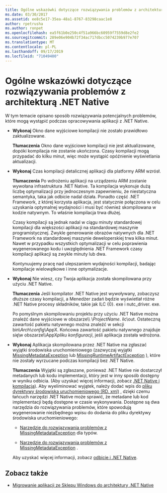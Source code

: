 ```yaml
---
title: Ogólne wskazówki dotyczące rozwiązywania problemów z architekturą .NET Native
ms.date: 03/30/2017
ms.assetid: ee8c5e17-35ea-48a1-8767-83298caac1e8
author: rpetrusha
ms.author: ronpet
ms.openlocfilehash: ea5f61b0e250c4f51a966bc60959f7559d8e2fe2
ms.sourcegitcommit: 289e06e904b72f34ac717dbcc5074239b977e707
ms.translationtype: MT
ms.contentlocale: pl-PL
ms.lasthandoff: 09/17/2019
ms.locfileid: "71049400"
---
```

# <a name="net-native-general-troubleshooting"></a>Ogólne wskazówki dotyczące rozwiązywania problemów z architekturą .NET Native

W tym temacie opisano sposób rozwiązywania potencjalnych problemów, które mogą wystąpić podczas opracowywania aplikacji z .NET Native.

- **Wykonaj** Okno dane wyjściowe kompilacji nie zostało prawidłowo zaktualizowane.

  **Tłumaczenia** Okno dane wyjściowe kompilacji nie jest aktualizowane, dopóki kompilacja nie zostanie ukończona. Czasy kompilacji mogą przypadać do kilku minut, więc może wystąpić opóźnienie wyświetlania aktualizacji.

- **Wykonaj** Czas kompilacji detalicznej aplikacji dla platformy ARM wzrósł.

  **Tłumaczenia** Po wdrożeniu aplikacji na urządzeniu ARM zostanie wywołana infrastruktura .NET Native. Ta kompilacja wykonuje dużą liczbę optymalizacji przy jednoczesnym zapewnieniu, że niestatyczna semantyka, taka jak odbicie nadal działa. Ponadto część .NET Framework, z której korzysta aplikacja, jest statycznie połączona w celu uzyskania optymalnej wydajności i musi być również skompilowana w kodzie natywnym. To właśnie kompilacja trwa dłużej.

  Czasy kompilacji są jednak nadal w ciągu minuty standardowej kompilacji dla większości aplikacji na standardowej maszynie programistycznej.  Zwykle generowanie obrazów natywnych dla .NET Framework na standardowej maszynie deweloperskiej trwa kilka minut.  Nawet w przypadku wszystkich optymalizacji w celu poprawienia wygenerowanego kodu i uwzględnienia .NET Framework czasy kompilacji aplikacji są zwykle minuty lub dwa.

  Kontynuujemy pracę nad ulepszaniem wydajności kompilacji, badając kompilacje wielowątkowe i inne optymalizacje.

- **Wykonaj** Nie wiesz, czy Twoja aplikacja została skompilowana przy użyciu .NET Native.

  **Tłumaczenia** Jeśli kompilator .NET Native jest wywoływany, zobaczysz dłuższe czasy kompilacji, a Menedżer zadań będzie wyświetlał różne .NET Native procesy składników, takie jak ILC {0}. exe i nutc_driver. exe.

  Po pomyślnym skompilowaniu projektu przy użyciu .NET Native można znaleźć dane wyjściowe w obszarze\\\ \\*ProjectName*. ilc\out.  Ostateczną zawartość pakietu natywnego można znaleźć w sekcji bin\\*Arch*\\*config*\AppX. Końcowa zawartość pakietu natywnego znajduje się\\w obszarze\\\AppX*pliku konfiguracji*, jeśli aplikacja została wdrożona.

- **Wykonaj** Aplikacja skompilowana przez .NET Native ma zgłaszać wyjątki środowiska uruchomieniowego (zazwyczaj wyjątki [MissingMetadataException](missingmetadataexception-class-net-native.md) lub [MissingRuntimeArtifactException](missingruntimeartifactexception-class-net-native.md) ), które nie zostały wyrzucane podczas kompilacji bez .NET Native.

  **Tłumaczenia** Wyjątki są zgłaszane, ponieważ .NET Native nie dostarczył metadanych lub kodu implementacji, który jest w inny sposób dostępny w wyniku odbicia. (Aby uzyskać więcej informacji, zobacz [.NET Native i kompilacja](net-native-and-compilation.md)). Aby wyeliminować wyjątek, należy dodać wpis do [pliku dyrektywy środowiska uruchomieniowego (RD. xml)](runtime-directives-rd-xml-configuration-file-reference.md) , dzięki czemu łańcuch narzędzi .NET Native może sprawić, że metadane lub kod implementacji będą dostępne w czasie wykonywania. Dostępne są dwa narzędzia do rozwiązywania problemów, które spowodują wygenerowanie niezbędnego wpisu do dodania do pliku dyrektywy środowiska uruchomieniowego:

  - [Narzędzie do rozwiązywania problemów z MissingMetadataException](https://dotnet.github.io/native/troubleshooter/type.html) dla typów.

  - [Narzędzie do rozwiązywania problemów z MissingMetadataException](https://dotnet.github.io/native/troubleshooter/method.html) .

  Aby uzyskać więcej informacji, zobacz [odbicie i .NET Native](reflection-and-net-native.md).

## <a name="see-also"></a>Zobacz także

- [Migrowanie aplikacji ze Sklepu Windows do architektury .NET Native](migrating-your-windows-store-app-to-net-native.md)

